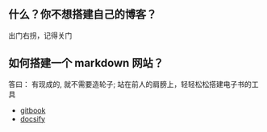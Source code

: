 ## 什么？你不想搭建自己的博客？

出门右拐，记得关门


## 如何搭建一个 markdown 网站？
答曰： 有现成的, 就不需要造轮子; 站在前人的肩膀上，轻轻松松搭建电子书的工具

* [gitbook](http://gitbook.com/)
* [docsify](https://docsify.js.org/)
